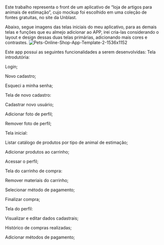 Este trabalho representa o front de um aplicativo de “loja de artigos para animais de estimação”, cujo mockup foi escolhido em uma coleção de fontes gratuitas, no site da Unblast.

Abaixo, segue imagens das telas iniciais do meu aplicativo, para as demais telas e funções que eu almejo adicionar ao APP, irei cria-las considerando o layout e design dessas duas telas primárias, adicionando mais cores e contrastes.
![Pets-Online-Shop-App-Template-2-1536x1152](https://github.com/Bruningxd/NumTassi/assets/85917625/0f2dff14-4a9c-4087-a3e4-dc495b26ce9c)

Este app possui as seguintes funcionalidades a serem desenvolvidas:
Tela introdutória:

Login;

Novo cadastro;

Esqueci a minha senha;



Tela de novo cadastro:

Cadastrar novo usuário;

Adicionar foto de perfil;

Remover foto de perfil;



Tela inicial:

Listar catálogo de produtos por tipo de animal de estimação;

Adicionar produtos ao carrinho;

Acessar o perfil;



Tela do carrinho de compra:

Remover materiais do carrinho;

Selecionar método de pagamento;

Finalizar compra;



Tela do perfil:

Visualizar e editar dados cadastrais;

Histórico de compras realizadas;

Adicionar métodos de pagamento; 
